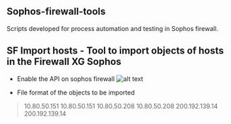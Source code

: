 ## Sophos-firewall-tools
Scripts developed for process automation and testing in Sophos firewall.

## SF Import hosts - Tool to import objects of hosts in the Firewall XG Sophos


* Enable the API on sophos firewall
![alt text](https://raw.githubusercontent.com/jh00nbr/Sophos-firewall-tools/master/api_sophos_allowed.png)

* File format of the objects to be imported

>10.80.50.151			         10.80.50.151
>10.80.50.208               10.80.50.208
>200.192.139.14             200.192.139.14
